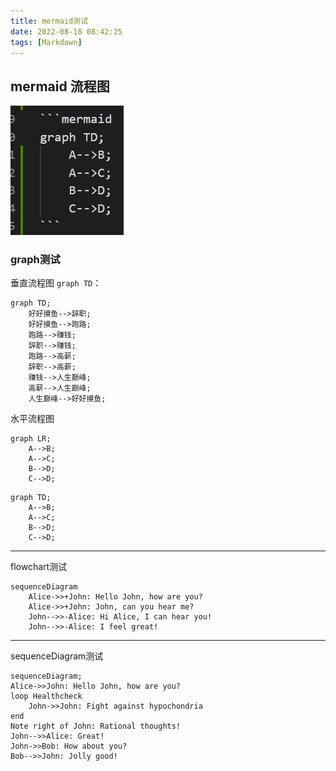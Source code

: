 ```yaml
---
title: mermaid测试
date: 2022-08-18 08:42:25
tags: [Markdown]
---
```


## mermaid 流程图

![写法不同](2022-08-18-mermaid测试/2022-08-18-10-05-35.png)

### graph测试

垂直流程图 `graph TD`：

```mermaid
graph TD;
    好好摸鱼-->辞职;
    好好摸鱼-->跑路;
    跑路-->赚钱;
    辞职-->赚钱;
    跑路-->高薪;
    辞职-->高薪;
    赚钱-->人生巅峰;
    高薪-->人生巅峰;        
    人生巅峰-->好好摸鱼;
```

水平流程图

```mermaid
graph LR;
    A-->B;
    A-->C;
    B-->D;
    C-->D;
```

```mermaid
graph TD;
    A-->B;
    A-->C;
    B-->D;
    C-->D;
```

---

flowchart测试

```mermaid
sequenceDiagram
    Alice->>+John: Hello John, how are you?
    Alice->>+John: John, can you hear me?
    John-->>-Alice: Hi Alice, I can hear you!
    John-->>-Alice: I feel great!
```

---

sequenceDiagram测试

```mermaid
sequenceDiagram;
Alice->>John: Hello John, how are you?
loop Healthcheck
    John->>John: Fight against hypochondria
end
Note right of John: Rational thoughts!
John-->>Alice: Great!
John->>Bob: How about you?
Bob-->>John: Jolly good!
```
